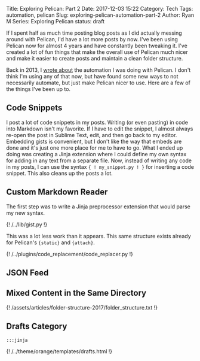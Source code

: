 Title: Exploring Pelican: Part 2
Date: 2017-12-03 15:22
Category: Tech
Tags: automation, pelican
Slug: exploring-pelican-automation-part-2
Author: Ryan M
Series: Exploring Pelican
status: draft

If I spent half as much time posting blog posts as I did actually messing around with Pelican, I'd have a lot more posts by now. I've been using Pelican now for almost 4 years and have constantly been tweaking it. I've created a lot of fun things that make the overall use of Pelican much nicer and make it easier to create posts and maintain a clean folder structure.
<!-- PELICAN_END_SUMMARY -->

Back in 2013, I [wrote about][pelican automation] the automation I was doing with Pelican. I don't think I'm using any of that now, but have found some new ways to not necessarily automate, but just make Pelican nicer to use. Here are a few of the things I've been up to.

[pelican automation]: {filename}Exploring-Pelican-Automation.md

## Code Snippets ##

I post a lot of code snippets in my posts. Writing (or even pasting) in code into Markdown isn't my favorite. If I have to edit the snippet, I almost always re-open the post in Sublime Text, edit, and then go back to my editor. Embedding gists is convenient, but I don't like the way that embeds are done and it's just one more place for me to have to go. What I ended up doing was creating a Jinja extension where I could define my own syntax for adding in any text from a separate file. Now, instead of writing any code in my posts, I can use the syntax `{ ! my_snippet.py ! }`  for inserting a code snippet. This also cleans up the posts a lot.

## Custom Markdown Reader ##

The first step was to write a Jinja preprocessor extension that would parse my new syntax. 

{! /../lib/gist.py !}

This was a lot less work than it appears. This same structure exists already for Pelican's `{static}` and `{attach}`.

{! /../plugins/code_replacement/code_replacer.py !}

## JSON Feed ##

## Mixed Content in the Same Directory ##

{! /assets/articles/folder-structure-2017/folder_structure.txt !}

## Drafts Category ##

	:::jinja
{! /../theme/orange/templates/drafts.html !}


[mixed content]: http://docs.getpelican.com/en/stable/content.html#mixed-content-in-the-same-directory


